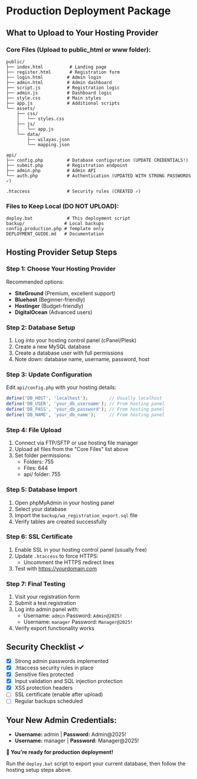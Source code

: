 # Production Deployment Package

## What to Upload to Your Hosting Provider

### Core Files (Upload to public_html or www folder):
```
public/
├── index.html          # Landing page
├── register.html       # Registration form
├── login.html         # Admin login
├── admin.html         # Admin dashboard
├── script.js          # Registration logic
├── admin.js           # Dashboard logic
├── style.css          # Main styles
├── app.js             # Additional scripts
└── assets/
    ├── css/
    │   └── styles.css
    ├── js/
    │   └── app.js
    └── data/
        ├── wilayas.json
        └── mapping.json

api/
├── config.php         # Database configuration (UPDATE CREDENTIALS!)
├── submit.php         # Registration endpoint
├── admin.php          # Admin API
└── auth.php           # Authentication (UPDATED WITH STRONG PASSWORDS ✓)

.htaccess              # Security rules (CREATED ✓)
```

### Files to Keep Local (DO NOT UPLOAD):
```
deploy.bat             # This deployment script
backup/               # Local backups
config.production.php # Template only
DEPLOYMENT_GUIDE.md   # Documentation
```

## Hosting Provider Setup Steps

### Step 1: Choose Your Hosting Provider
Recommended options:
- **SiteGround** (Premium, excellent support)
- **Bluehost** (Beginner-friendly)
- **Hostinger** (Budget-friendly)
- **DigitalOcean** (Advanced users)

### Step 2: Database Setup
1. Log into your hosting control panel (cPanel/Plesk)
2. Create a new MySQL database
3. Create a database user with full permissions
4. Note down: database name, username, password, host

### Step 3: Update Configuration
Edit `api/config.php` with your hosting details:
```php
define('DB_HOST', 'localhost');        // Usually localhost
define('DB_USER', 'your_db_username'); // From hosting panel
define('DB_PASS', 'your_db_password'); // From hosting panel  
define('DB_NAME', 'your_db_name');     // From hosting panel
```

### Step 4: File Upload
1. Connect via FTP/SFTP or use hosting file manager
2. Upload all files from the "Core Files" list above
3. Set folder permissions:
   - Folders: 755
   - Files: 644
   - api/ folder: 755

### Step 5: Database Import
1. Open phpMyAdmin in your hosting panel
2. Select your database
3. Import the `backup/wa_registration_export.sql` file
4. Verify tables are created successfully

### Step 6: SSL Certificate
1. Enable SSL in your hosting control panel (usually free)
2. Update `.htaccess` to force HTTPS:
   - Uncomment the HTTPS redirect lines
3. Test with https://yourdomain.com

### Step 7: Final Testing
1. Visit your registration form
2. Submit a test registration
3. Log into admin panel with:
   - Username: `admin` Password: `Admin@2025!`
   - Username: `manager` Password: `Manager@2025!`
4. Verify export functionality works

## Security Checklist ✓
- [x] Strong admin passwords implemented
- [x] .htaccess security rules in place
- [x] Sensitive files protected
- [x] Input validation and SQL injection protection
- [x] XSS protection headers
- [ ] SSL certificate (enable after upload)
- [ ] Regular backups scheduled

## Your New Admin Credentials:
- **Username:** admin | **Password:** Admin@2025!
- **Username:** manager | **Password:** Manager@2025!

**🚀 You're ready for production deployment!**

Run the `deploy.bat` script to export your current database, then follow the hosting setup steps above.
